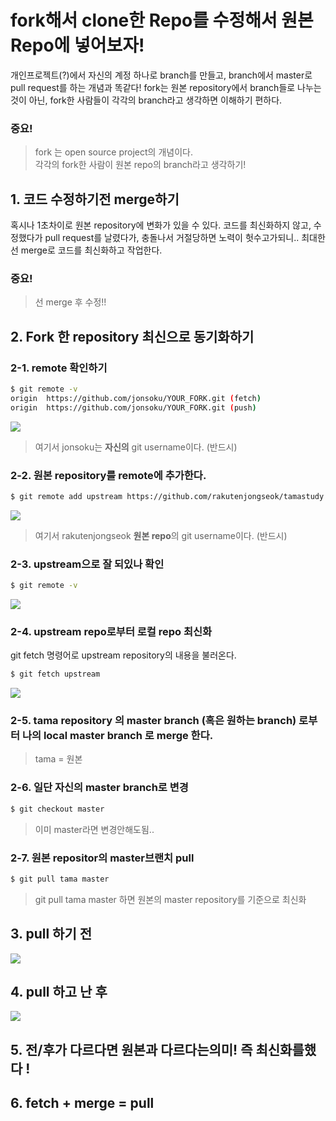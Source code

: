# fork해서 clone한 Repo를 수정해서 원본 Repo에 넣어보자!

개인프로젝트(?)에서 자신의 계정 하나로 branch를 만들고, branch에서 master로 pull request를 하는 개념과 똑같다!
fork는 원본 repository에서 branch들로 나누는 것이 아닌, fork한 사람들이 각각의 branch라고 생각하면 이해하기 편하다.

### **중요!**

> fork 는 open source project의 개념이다.
> <br>
> 각각의 fork한 사람이 원본 repo의 branch라고 생각하기!

## 1. 코드 수정하기전 merge하기

혹시나 1초차이로 원본 repository에 변화가 있을 수 있다.
코드를 최신화하지 않고, 수정했다가 pull request를 날렸다가,
충돌나서 거절당하면 노력이 헛수고가되니.. 최대한 선 merge로 코드를 최신화하고 작업한다.

### **중요!**

> 선 merge 후 수정!!

## 2. Fork 한 repository 최신으로 동기화하기

### 2-1. remote 확인하기

```bash
$ git remote -v
origin  https://github.com/jonsoku/YOUR_FORK.git (fetch)
origin  https://github.com/jonsoku/YOUR_FORK.git (push)
```

<img src="./img/fork/fork8.png">

> 여기서 jonsoku는 **자신의** git username이다. (반드시)

### 2-2. 원본 repository를 remote에 추가한다.

```bash
$ git remote add upstream https://github.com/rakutenjongseok/tamastudy.git
```

<img src="./img/fork/fork9.png">

> 여기서 rakutenjongseok **원본 repo**의 git username이다. (반드시)

### 2-3. upstream으로 잘 되있나 확인

```bash
$ git remote -v
```

<img src="./img/fork/fork10.png">

### 2-4. upstream repo로부터 로컬 repo 최신화

git fetch 명령어로 upstream repository의 내용을 불러온다.

```bash
$ git fetch upstream
```

<img src="./img/fork/fork12.png">

### 2-5. tama repository 의 master branch (혹은 원하는 branch) 로부터 나의 local master branch 로 merge 한다.

> tama = 원본

### 2-6. 일단 자신의 master branch로 변경

```bash
$ git checkout master
```

> 이미 master라면 변경안해도됨..

### 2-7. 원본 repositor의 master브랜치 pull

```bash
$ git pull tama master

```

> git pull tama master 하면 원본의 master repository를 기준으로 최신화

## 3. pull 하기 전

<img src="./img/fork/fork11.png">

## 4. pull 하고 난 후

<img src="./img/fork/fork13.png">

## 5. 전/후가 다르다면 원본과 다르다는의미! 즉 최신화를했다 !

## 6. fetch + merge = pull
